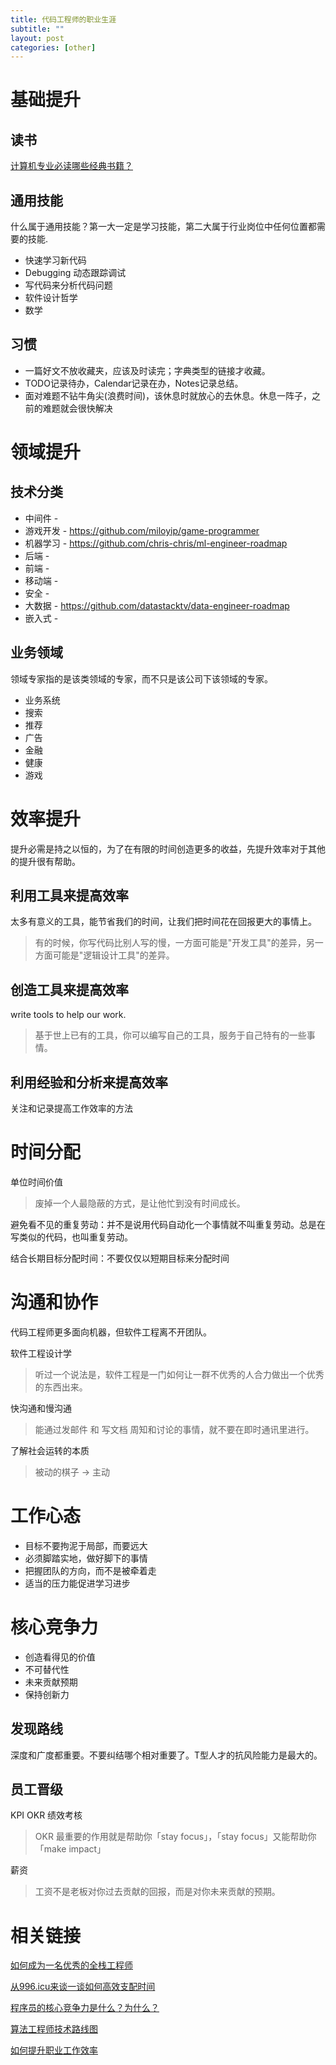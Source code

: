 ```yaml
---
title: 代码工程师的职业生涯
subtitle: ""
layout: post
categories: [other]
---
```


# 基础提升

## 读书

[计算机专业必读哪些经典书籍？](https://www.zhihu.com/question/273973062)

## 通用技能

什么属于通用技能？第一大一定是学习技能，第二大属于行业岗位中任何位置都需要的技能.

- 快速学习新代码
- Debugging 动态跟踪调试
- 写代码来分析代码问题
- 软件设计哲学
- 数学

## 习惯

- 一篇好文不放收藏夹，应该及时读完；字典类型的链接才收藏。
- TODO记录待办，Calendar记录在办，Notes记录总结。
- 面对难题不钻牛角尖(浪费时间)，该休息时就放心的去休息。休息一阵子，之前的难题就会很快解决


# 领域提升

## 技术分类

* 中间件 -
* 游戏开发 - https://github.com/miloyip/game-programmer
* 机器学习 - https://github.com/chris-chris/ml-engineer-roadmap
* 后端 - 
* 前端 - 
* 移动端 - 
* 安全 - 
* 大数据 - https://github.com/datastacktv/data-engineer-roadmap
* 嵌入式 -


## 业务领域

领域专家指的是该类领域的专家，而不只是该公司下该领域的专家。

- 业务系统
- 搜索
- 推荐
- 广告
- 金融
- 健康
- 游戏


# 效率提升

提升必需是持之以恒的，为了在有限的时间创造更多的收益，先提升效率对于其他的提升很有帮助。

## 利用工具来提高效率

太多有意义的工具，能节省我们的时间，让我们把时间花在回报更大的事情上。

> 有的时候，你写代码比别人写的慢，一方面可能是"开发工具"的差异，另一方面可能是"逻辑设计工具"的差异。

## 创造工具来提高效率

write tools to help our work.

> 基于世上已有的工具，你可以编写自己的工具，服务于自己特有的一些事情。

## 利用经验和分析来提高效率

关注和记录提高工作效率的方法



# 时间分配

单位时间价值

> 废掉一个人最隐蔽的方式，是让他忙到没有时间成长。

避免看不见的重复劳动：并不是说用代码自动化一个事情就不叫重复劳动。总是在写类似的代码，也叫重复劳动。

结合长期目标分配时间：不要仅仅以短期目标来分配时间


# 沟通和协作

代码工程师更多面向机器，但软件工程离不开团队。

软件工程设计学

> 听过一个说法是，软件工程是一门如何让一群不优秀的人合力做出一个优秀的东西出来。

快沟通和慢沟通

> 能通过发邮件 和 写文档 周知和讨论的事情，就不要在即时通讯里进行。

了解社会运转的本质

> 被动的棋子 -> 主动 

# 工作心态

- 目标不要拘泥于局部，而要远大
- 必须脚踏实地，做好脚下的事情
- 把握团队的方向，而不是被牵着走
- 适当的压力能促进学习进步





# 核心竞争力

* 创造看得见的价值
* 不可替代性
* 未来贡献预期
* 保持创新力


## 发现路线
深度和广度都重要。不要纠结哪个相对重要了。T型人才的抗风险能力是最大的。

## 员工晋级

KPI OKR 绩效考核
> OKR 最重要的作用就是帮助你「stay focus」，「stay focus」又能帮助你「make impact」

薪资
> 工资不是老板对你过去贡献的回报，而是对你未来贡献的预期。






# 相关链接

[如何成为一名优秀的全栈工程师](https://mp.weixin.qq.com/s?__biz=MjM5MzA0ODkyMA==&mid=405639492&idx=1&sn=e358964a7e1f6782ecc7eb421f00074e&scene=5&srcid=0221nkmjoFmJSLeK8UMqDmnK%23rd)

[从996.icu来谈一谈如何高效支配时间](https://mp.weixin.qq.com/s?__biz=MzI5NjE3NzA4Mg==&mid=2650359943&idx=1&sn=b2558b3371a03701067f63d3d00110f8)

[程序员的核心竞争力是什么？为什么？](https://www.zhihu.com/question/27180582)

[算法工程师技术路线图](https://mp.weixin.qq.com/s/4JHG5Tq7l4lC8fRn3s6cmw)

[如何提升职业工作效率](https://mp.weixin.qq.com/s/zH9kFjJQ5zE9mKGEiwEYAA)